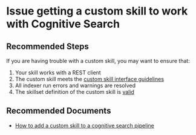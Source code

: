 <properties
	pageTitle="Issue getting a custom skill to work"
	description="Issue getting a custom skill to work"
	service="microsoft.search"
	resource="searchservices"
	authors="vkurpad"
	ms.author="vikurpad"
	selfHelpType="resource"
	displayOrder="17"	
	supportTopicIds="32681374"
	resourceTags=""
	productPesIds="15568"
	articleId="cognitve-search-custom-skill"
	cloudEnvironments="public, Fairfax, usnat, ussec"
	ownershipId="AzureSearch_AzureSearch"
/>
# Issue getting a custom skill to work with Cognitive Search

## **Recommended Steps**

If you are having trouble with a custom skill, you may want to ensure that:

1. Your skill works with a REST client 
1. The custom skill meets the [custom skill interface guidelines](https://docs.microsoft.com/azure/search/cognitive-search-custom-skill-interface)
1. All indexer run errors and warnings are resolved
1. The skillset definition of the custom skill is [valid](https://docs.microsoft.com/azure/search/cognitive-search-create-custom-skill-example)

## **Recommended Documents**

* [How to add a custom skill to a cognitive search pipeline](https://docs.microsoft.com/azure/search/cognitive-search-custom-skill-interface) 
